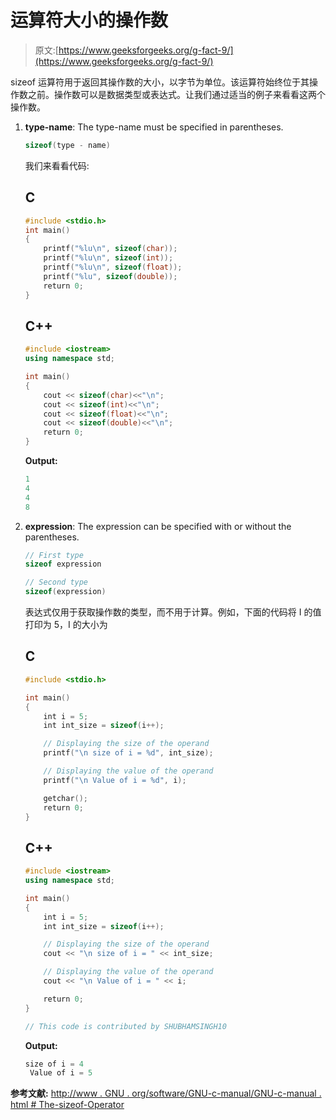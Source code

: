 # 运算符大小的操作数

> 原文:[https://www.geeksforgeeks.org/g-fact-9/](https://www.geeksforgeeks.org/g-fact-9/)

sizeof 运算符用于返回其操作数的大小，以字节为单位。该运算符始终位于其操作数之前。操作数可以是数据类型或表达式。让我们通过适当的例子来看看这两个操作数。

1.  **type-name**: The type-name must be specified in parentheses.

    ```cpp
    sizeof(type - name)
    ```

    我们来看看代码:

    ## C

    ```cpp
    #include <stdio.h> 
    int main() 
    { 
        printf("%lu\n", sizeof(char)); 
        printf("%lu\n", sizeof(int)); 
        printf("%lu\n", sizeof(float)); 
        printf("%lu", sizeof(double));
        return 0; 
    } 
    ```

    ## C++

    ```cpp
    #include <iostream> 
    using namespace std; 

    int main() 
    { 
        cout << sizeof(char)<<"\n"; 
        cout << sizeof(int)<<"\n"; 
        cout << sizeof(float)<<"\n"; 
        cout << sizeof(double)<<"\n"; 
        return 0; 
    } 
    ```

    **Output:**

    ```cpp
    1
    4
    4
    8

    ```

2.  **expression**: The expression can be specified with or without the parentheses.

    ```cpp
    // First type
    sizeof expression

    // Second type
    sizeof(expression)
    ```

    表达式仅用于获取操作数的类型，而不用于计算。例如，下面的代码将 I 的值打印为 5，I 的大小为

    ## C

    ```cpp
    #include <stdio.h>

    int main()
    {
        int i = 5;
        int int_size = sizeof(i++);

        // Displaying the size of the operand
        printf("\n size of i = %d", int_size);

        // Displaying the value of the operand
        printf("\n Value of i = %d", i);

        getchar();
        return 0;
    }
    ```

    ## C++

    ```cpp
    #include <iostream>
    using namespace std;

    int main()
    {
        int i = 5;
        int int_size = sizeof(i++);

        // Displaying the size of the operand
        cout << "\n size of i = " << int_size;

        // Displaying the value of the operand
        cout << "\n Value of i = " << i;

        return 0;
    }

    // This code is contributed by SHUBHAMSINGH10
    ```

    **Output:**

    ```cpp
    size of i = 4
     Value of i = 5

    ```

**参考文献:**
[http://www . GNU . org/software/GNU-c-manual/GNU-c-manual . html # The-sizeof-Operator](http://www.gnu.org/software/gnu-c-manual/gnu-c-manual.html#The-sizeof-Operator)